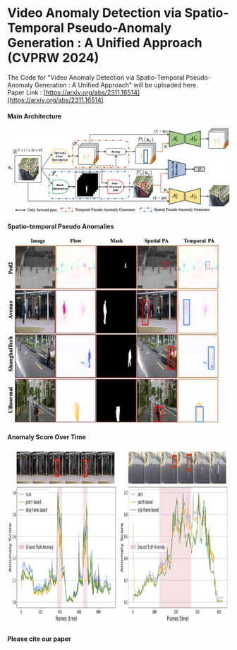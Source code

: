 # Video Anomaly Detection via Spatio-Temporal Pseudo-Anomaly Generation : A Unified Approach (CVPRW 2024)
The Code for "Video Anomaly Detection via Spatio-Temporal Pseudo-Anomaly Generation : A Unified Approach" will be uploaded here.  
Paper Link : [https://arxiv.org/abs/2311.16514](https://arxiv.org/abs/2311.16514)

#### Main Architecture
![Architecture](./figs/main_figure.png) 

#### Spatio-temporal Pseudo Anomalies
<img src="./figs/pseudo_anomalies.png" alt="Pseudo Anomalies" width="480" height="420">

#### Anomaly Score Over Time
<img src="./figs/qual_ano_score_time.png" alt="Anomaly Score" width="800" height="400">

#### Please cite our paper 
